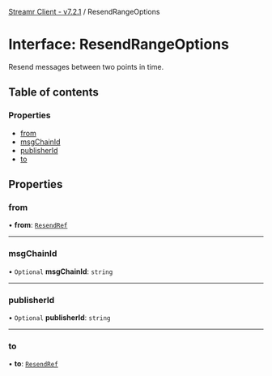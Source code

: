 [Streamr Client - v7.2.1](../README.md) / ResendRangeOptions

# Interface: ResendRangeOptions

Resend messages between two points in time.

## Table of contents

### Properties

- [from](ResendRangeOptions.md#from)
- [msgChainId](ResendRangeOptions.md#msgchainid)
- [publisherId](ResendRangeOptions.md#publisherid)
- [to](ResendRangeOptions.md#to)

## Properties

### from

• **from**: [`ResendRef`](ResendRef.md)

___

### msgChainId

• `Optional` **msgChainId**: `string`

___

### publisherId

• `Optional` **publisherId**: `string`

___

### to

• **to**: [`ResendRef`](ResendRef.md)

